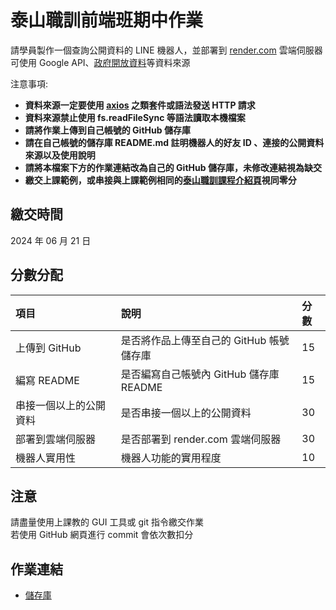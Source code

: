 # 泰山職訓前端班期中作業
請學員製作⼀個查詢公開資料的 LINE 機器⼈，並部署到 [render.com](https://render.com/) 雲端伺服器  
可使⽤ Google API、[政府開放資料](https://data.gov.tw/)等資料來源  

注意事項:
- **資料來源一定要使用 [axios](https://github.com/axios/axios) 之類套件或語法發送 HTTP 請求**
- **資料來源禁止使用 fs.readFileSync 等語法讀取本機檔案**
- **請將作業上傳到自己帳號的 GitHub 儲存庫**  
- **請在自己帳號的儲存庫 README.md 註明機器⼈的好友 ID 、連接的公開資料來源以及使⽤說明**  
- **請將本檔案下方的作業連結改為自己的 GitHub 儲存庫，未修改連結視為缺交**  
- **繳交上課範例，或串接與上課範例相同的[泰山職訓課程介紹頁](https://wdaweb.github.io/)視同零分**

## 繳交時間
2024 年 06 月 21 日

## 分數分配
|項⽬|說明|分數|
|:---|:---|:---|
|上傳到 GitHub|是否將作品上傳⾄自己的 GitHub 帳號儲存庫|15|
|編寫 README|是否編寫自己帳號內 GitHub 儲存庫 README|15|
|串接⼀個以上的公開資料|是否串接⼀個以上的公開資料|30|
|部署到雲端伺服器|是否部署到 render.com 雲端伺服器|30|
|機器⼈實⽤性|機器⼈功能的實⽤程度|10|

## 注意
請盡量使用上課教的 GUI 工具或 git 指令繳交作業  
若使用 GitHub 網頁進行 commit 會依次數扣分

## 作業連結
- [儲存庫](https://github.com/wdaweb/node-linebot-joyung0402)
